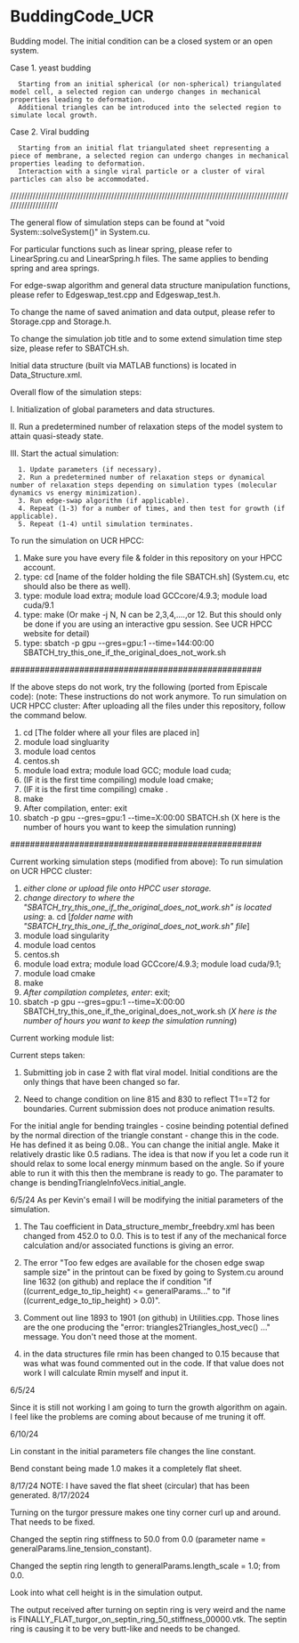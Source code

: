 # BuddingCode_UCR
Budding model. The initial condition can be a closed system or an open system.

Case 1. yeast budding

      Starting from an initial spherical (or non-spherical) triangulated model cell, a selected region can undergo changes in mechanical properties leading to deformation. 
      Additional triangles can be introduced into the selected region to simulate local growth.

Case 2. Viral budding

      Starting from an initial flat triangulated sheet representing a piece of membrane, a selected region can undergo changes in mechanical properties leading to deformation.
      Interaction with a single viral particle or a cluster of viral particles can also be accommodated.


////////////////////////////////////////////////////////////////////////////////////////////////////////////////////

The general flow of simulation steps can be found at "void System::solveSystem()" in System.cu.

For particular functions such as linear spring, please refer to LinearSpring.cu and LinearSpring.h files. The same applies to bending spring and area springs.

For edge-swap algorithm and general data structure manipulation functions, please refer to Edgeswap_test.cpp and Edgeswap_test.h.

To change the name of saved animation and data output, please refer to Storage.cpp and Storage.h.

To change the simulation job title and to some extend simulation time step size, please refer to SBATCH.sh.

Initial data structure (built via MATLAB functions) is located in Data_Structure.xml.

Overall flow of the simulation steps:

I. Initialization of global parameters and data structures.

II. Run a predetermined number of relaxation steps of the model system to attain quasi-steady state.

III. Start the actual simulation:

      1. Update parameters (if necessary).
      2. Run a predetermined number of relaxation steps or dynamical number of relaxation steps depending on simulation types (molecular dynamics vs energy minimization).
      3. Run edge-swap algorithm (if applicable).
      4. Repeat (1-3) for a number of times, and then test for growth (if applicable).
      5. Repeat (1-4) until simulation terminates.

To run the simulation on UCR HPCC:
1. Make sure you have every file & folder in this repository on your HPCC account.
2. type: cd [name of the folder holding the file SBATCH.sh] (System.cu, etc should also be there as well).
3. type: module load extra; module load GCCcore/4.9.3; module load cuda/9.1
4. type: make (Or make -j N, N can be 2,3,4,....,or 12. But this should only be done if you are using an interactive gpu session. See UCR HPCC website for detail)
5. type: sbatch -p gpu --gres=gpu:1 --time=144:00:00 SBATCH_try_this_one_if_the_original_does_not_work.sh 

###################################################

If the above steps do not work, try the following (ported from Episcale code): (note: These instructions do not work anymore. 
To run simulation on UCR HPCC cluster: 
After uploading all the files under this repository, follow the command below.
1. cd [The folder where all your files are placed in]
2.  module load singluarity
3.  module load centos
4.  centos.sh
5.  module load extra; module load GCC; module load cuda;
6.  (IF it is the first time compiling) module load cmake;
7.  (IF it is the first time compiling) cmake .
8.  make
9.  After compilation, enter: exit
10. sbatch -p gpu --gres=gpu:1 --time=X:00:00 SBATCH.sh (X here is the number of hours you want to keep the simulation running)

###################################################

Current working simulation steps (modified from above):
To run simulation on UCR HPCC cluster:
1. *either clone or upload file onto HPCC user storage.*
2. *change directory to where the "SBATCH_try_this_one_if_the_original_does_not_work.sh" is located using*:
      a. cd [*folder name with "SBATCH_try_this_one_if_the_original_does_not_work.sh" file*]
3. module load singularity
4. module load centos
5. centos.sh
6. module load extra; module load GCCcore/4.9.3; module load cuda/9.1;
7. module load cmake
8. make
9. *After compilation completes, enter*: exit;
10. sbatch -p gpu --gres=gpu:1 --time=X:00:00 SBATCH_try_this_one_if_the_original_does_not_work.sh (*X here is the number of hours you want to keep the simulation running*)

Current working module list:






Current steps taken:

1. Submitting job in case 2 with flat viral model. Initial conditions are the only things that have been changed so far. 

1. Need to change condition on line 815 and 830 to reflect T1==T2 for boundaries. 
Current submission does not produce animation results. 


For the initial angle for bending traingles - cosine beinding potential defined by the normal direction of the triangle constant - change this in the code. He has defined it as being 0.08.. You can change the initial angle. Make it relatively drastic like 0.5 radians. The idea is that now if you let a code run it should relax to some local energy minmum based on the angle. So if youre able to run it with this then the membrane is ready to go. The paramater to change is bendingTriangleInfoVecs.initial_angle.


6/5/24
As per Kevin's email I will be modifying the initial parameters of the simulation. 
1. The Tau coefficient in Data_structure_membr_freebdry.xml has been changed from 452.0 to 0.0. This is to test if any of the mechanical force calculation and/or associated functions is giving an error. 

2. The error "Too few edges are available for the chosen edge swap sample size" in the printout can be fixed by going to System.cu around line 1632 (on github) and replace the if condition "if ((current_edge_to_tip_height) <= generalParams..." to "if ((current_edge_to_tip_height) > 0.0)".

3. Comment out line 1893 to 1901 (on github) in Utilities.cpp. Those lines are the one producing the "error: triangles2Triangles_host_vec() ..." message. You don't need those at the moment.

4. in the data structures file rmin has been changed to 0.15 because that was what was found commented out in the code. If that value does not work I will calculate Rmin myself and input it. 

6/5/24

Since it is still not working I am going to turn the growth algorithm on again. I feel like the problems are coming about because of me truning it off. 


6/10/24

Lin constant in the initial parameters file changes the line constant. 

Bend constant being made 1.0 makes it a completely flat sheet. 

8/17/24
NOTE: I have saved the flat sheet (circular) that has been generated. 8/17/2024

Turning on the turgor pressure makes one tiny corner curl up and around. That needs to be fixed. 

Changed the septin ring stiffness to 50.0 from 0.0 (parameter name = generalParams.line_tension_constant). 

Changed the septin ring length to generalParams.length_scale = 1.0; from 0.0. 

Look into what cell height is in the simulation output. 

The output received after turning on septin ring is very weird and the name is FINALLY_FLAT_turgor_on_septin_ring_50_stiffness_00000.vtk. The septin ring is causing it to be very butt-like and needs to be changed. 
